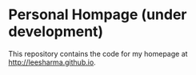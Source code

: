 # Personal Hompage (under development)
This repository contains the code for my homepage at http://leesharma.github.io.
